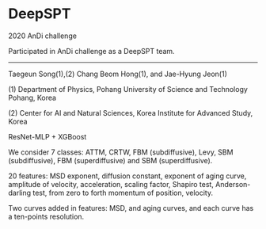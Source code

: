 # DeepSPT

2020 AnDi challenge 

Participated in AnDi challenge as a DeepSPT team.

------------ 
Taegeun Song(1),(2) Chang Beom Hong(1), and Jae-Hyung Jeon(1)

(1) Department of Physics, Pohang University of Science and Technology Pohang, Korea

(2) Center for AI and Natural Sciences, Korea Institute for Advanced Study, Korea

ResNet-MLP + XGBoost

We consider 7 classes: 
ATTM, CRTW, FBM (subdiffusive), Levy, SBM (subdiffusive), FBM (superdiffusive) and SBM (superdiffusive). 

20 features:
MSD exponent, diffusion constant, exponent of aging curve, amplitude of velocity, acceleration, scaling factor, Shapiro test, Anderson- darling test, from zero to forth momentum of position, velocity.

Two curves added in features: 
MSD, and aging curves, and each curve has a ten-points resolution.
